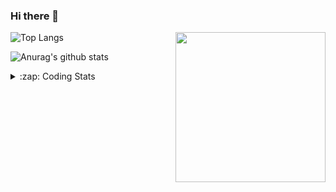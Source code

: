 ### Hi there 👋

<!--
**tao8687/tao8687** is a ✨ _special_ ✨ repository because its `README.md` (this file) appears on your GitHub profile.

Here are some ideas to get you started:

- 🔭 I’m currently working on ...
- 🌱 I’m currently learning ...
- 👯 I’m looking to collaborate on ...
- 🤔 I’m looking for help with ...
- 💬 Ask me about ...
- 📫 How to reach me: ...
- 😄 Pronouns: ...
- ⚡ Fun fact: ...
-->

<img align='right' src="https://media.giphy.com/media/M9gbBd9nbDrOTu1Mqx/giphy.gif" width="240">

  
![Top Langs](https://github-readme-stats.vercel.app/api/top-langs/?username=tao8687&layout=compact&title_color=23238E&text_color=A67D3D)

![Anurag's github stats](https://github-readme-stats.vercel.app/api?username=tao8687&show_icons=true&&text_color=A67D3D&title_color=23238E&show_icons=false&count_private=true&hide=stars)

<details>
  <summary>:zap: Coding Stats</summary>
  <br>
    
<!--START_SECTION:waka-->

```text
From: 01 April 2023 - To: 08 April 2023

C             28 hrs 47 mins  ███████████████████▓░░░░░   78.32 %
Text          2 hrs 10 mins   █▒░░░░░░░░░░░░░░░░░░░░░░░   05.91 %
Makefile      1 hr 36 mins    █░░░░░░░░░░░░░░░░░░░░░░░░   04.38 %
Python        1 hr 18 mins    █░░░░░░░░░░░░░░░░░░░░░░░░   03.56 %
Markdown      1 hr 14 mins    █░░░░░░░░░░░░░░░░░░░░░░░░   03.39 %
C++           1 hr 8 mins     ▓░░░░░░░░░░░░░░░░░░░░░░░░   03.09 %
```

<!--END_SECTION:waka-->
</details>
